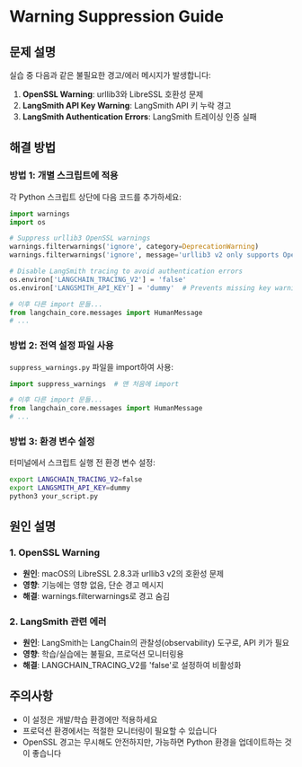 # Warning Suppression Guide

## 문제 설명
실습 중 다음과 같은 불필요한 경고/에러 메시지가 발생합니다:

1. **OpenSSL Warning**: urllib3와 LibreSSL 호환성 문제
2. **LangSmith API Key Warning**: LangSmith API 키 누락 경고
3. **LangSmith Authentication Errors**: LangSmith 트레이싱 인증 실패

## 해결 방법

### 방법 1: 개별 스크립트에 적용
각 Python 스크립트 상단에 다음 코드를 추가하세요:

```python
import warnings
import os

# Suppress urllib3 OpenSSL warnings
warnings.filterwarnings('ignore', category=DeprecationWarning)
warnings.filterwarnings('ignore', message='urllib3 v2 only supports OpenSSL')

# Disable LangSmith tracing to avoid authentication errors
os.environ['LANGCHAIN_TRACING_V2'] = 'false'
os.environ['LANGSMITH_API_KEY'] = 'dummy'  # Prevents missing key warning

# 이후 다른 import 문들...
from langchain_core.messages import HumanMessage
# ...
```

### 방법 2: 전역 설정 파일 사용
`suppress_warnings.py` 파일을 import하여 사용:

```python
import suppress_warnings  # 맨 처음에 import

# 이후 다른 import 문들...
from langchain_core.messages import HumanMessage
# ...
```

### 방법 3: 환경 변수 설정
터미널에서 스크립트 실행 전 환경 변수 설정:

```bash
export LANGCHAIN_TRACING_V2=false
export LANGSMITH_API_KEY=dummy
python3 your_script.py
```

## 원인 설명

### 1. OpenSSL Warning
- **원인**: macOS의 LibreSSL 2.8.3과 urllib3 v2의 호환성 문제
- **영향**: 기능에는 영향 없음, 단순 경고 메시지
- **해결**: warnings.filterwarnings로 경고 숨김

### 2. LangSmith 관련 에러
- **원인**: LangSmith는 LangChain의 관찰성(observability) 도구로, API 키가 필요
- **영향**: 학습/실습에는 불필요, 프로덕션 모니터링용
- **해결**: LANGCHAIN_TRACING_V2를 'false'로 설정하여 비활성화

## 주의사항
- 이 설정은 개발/학습 환경에만 적용하세요
- 프로덕션 환경에서는 적절한 모니터링이 필요할 수 있습니다
- OpenSSL 경고는 무시해도 안전하지만, 가능하면 Python 환경을 업데이트하는 것이 좋습니다